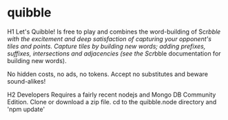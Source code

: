 # quibble
H1 Let's Quibble!
Is free to play and combines the word-building of Scr*bble with the excitement and deep satisfaction of capturing your opponent's tiles and points. Capture tiles by building new words; adding prefixes, suffixes, intersections and adjacencies (see the Scr*bble documentation for building new words). 
 
 No hidden costs, no ads, no tokens. Accept no substitutes and beware sound-alikes!
 
 H2 Developers
 Requires a fairly recent nodejs and Mongo DB Community Edition.
 Clone or download a zip file.
 cd to the quibble.node directory and 'npm update'
 
        
